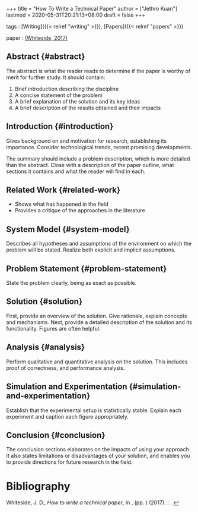 +++
title = "How To Write a Technical Paper"
author = ["Jethro Kuan"]
lastmod = 2020-05-31T20:21:13+08:00
draft = false
+++

tags
: [Writing]({{< relref "writing" >}}), [Papers]({{< relref "papers" >}})

paper
: <a id="7a6b903918cb910a3f8207e8473a9ee3" href="#Whiteside2017HowTW">(Whiteside, 2017)</a>

## Abstract {#abstract}

The abstract is what the reader reads to determine if the paper is
worthy of merit for further study. It should contain:

1.  Brief introduction describing the discipline
2.  A concise statement of the problem
3.  A brief explanation of the solution and its key ideas
4.  A brief description of the results obtained and their impacts

## Introduction {#introduction}

Gives background on and motivation for research, establishing its
importance. Consider technological trends, recent promising
developments.

The summary should include a problem description, which is more
detailed than the abstract. Close with a description of the paper
outline, what sections it contains and what the reader will find in each.

## Related Work {#related-work}

- Shows what has happened in the field
- Provides a critique of the approaches in the literature

## System Model {#system-model}

Describes all hypotheses and assumptions of the environment on which
the problem will be stated. Realize both explicit and implicit
assumptions.

## Problem Statement {#problem-statement}

State the problem clearly, being as exact as possible.

## Solution {#solution}

First, provide an overview of the solution. Give rationale, explain
concepts and mechanisms. Next, provide a detailed description of the
solution and its functionality. Figures are often helpful.

## Analysis {#analysis}

Perform qualitative and quantitative analysis on the solution. This
includes proof of correctness, and performance analysis.

## Simulation and Experimentation {#simulation-and-experimentation}

Establish that the experimental setup is statistically stable. Explain
each experiment and caption each figure appropriately.

## Conclusion {#conclusion}

The conclusion sections elaborates on the impacts of using your
approach. It also states limitations or disadvantages of your
solution, and enables you to provide directions for future research in
the field.

# Bibliography

<a id="Whiteside2017HowTW" target="_blank">Whiteside, J. D., _How to write a technical paper_, In , (pp. ) (2017). : .</a> [↩](#7a6b903918cb910a3f8207e8473a9ee3)
